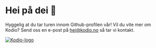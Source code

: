 # Hei på dei 👋
Hyggelig at du tar turen innom Github-profilen vår!
Vil du vite mer om Kodio? Send oss en e-post på hei@kodio.no så tar vi kontakt.  
  
[![Kodio-logo](https://github.com/kodio/.github/assets/5273717/773e5687-ded3-49fb-a559-a2592abc87ac)](https://kodio.no)
